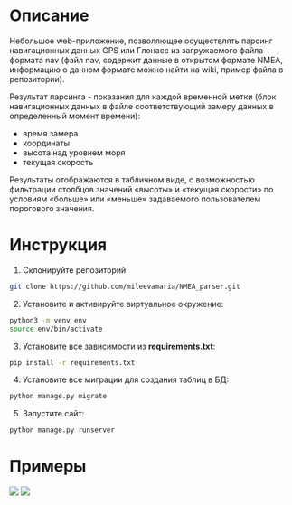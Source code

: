 # Описание

Небольшое web-приложение, позволяющее осуществлять парсинг навигационных данных GPS или Глонасс из загружаемого файла формата nav (файл nav, содержит данные в открытом формате NMEA, информацию о данном формате можно найти на wiki, пример файла в репозитории). 

Результат парсинга - показания для каждой временной метки (блок навигационных данных в файле соответствующий замеру данных в определенный момент времени):
- время замера
- координаты
- высота над уровнем моря
- текущая скорость

Результаты отображаются в табличном виде, с возможностью фильтрации столбцов значений «высоты» и «текущая скорости» по условиям «больше» или «меньше» задаваемого пользователем порогового значения.

# Инструкция
1. Cклонируйте репозиторий:
```bash 
git clone https://github.com/mileevamaria/NMEA_parser.git
```
2. Установите и активируйте виртуальное окружение:
```bash 
python3 -m venv env
source env/bin/activate
```
3. Установите все зависимости из **requirements.txt**:
```bash 
pip install -r requirements.txt
```
4. Установите все миграции для создания таблиц в БД:
```bash 
python manage.py migrate
```
5. Запустите сайт:
```bash 
python manage.py runserver
```

# Примеры
![](https://github.com/mileevamaria/test_globinform/blob/master/img/index.png)
![](https://github.com/mileevamaria/test_globinform/blob/master/img/file_content.png)
